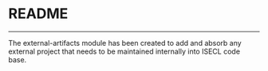 ﻿# README
---

The external-artifacts module has been created to add and absorb any external project that needs to be maintained internally into ISECL code base. 